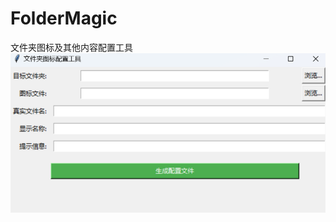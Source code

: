 # FolderMagic
文件夹图标及其他内容配置工具
![](https://raw.githubusercontent.com/quanmouren/FolderMagic/refs/heads/main/res/image.png)

